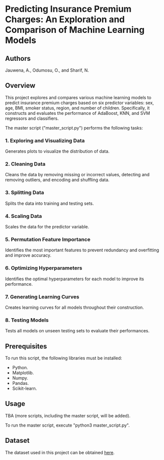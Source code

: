 # Predicting Insurance Premium Charges: An Exploration and Comparison of Machine Learning Models

## Authors

Jauwena, A., Odumosu, O., and Sharif, N.

## Overview

This project explores and compares various machine learning models to predict insurance premium charges based on six predictor variables: sex, age, BMI, smoker status, region, and number of children. Specifically, it constructs and evaluates the performance of AdaBoost, KNN, and SVM regressors and classifiers. 

The master script ("master_script.py") performs the following tasks:

### 1. Exploring and Visualizing Data

Generates plots to visualize the distribution of data.

### 2. Cleaning Data

Cleans the data by removing missing or incorrect values, detecting and removing outliers, and encoding and shuffling data.

### 3. Splitting Data

Splits the data into training and testing sets.

### 4. Scaling Data

Scales the data for the predictor variable.

### 5. Permutation Feature Importance

Identifies the most important features to prevent redundancy and overfitting and improve accuracy.

### 6. Optimizing Hyperparameters

Identifies the optimal hyperparameters for each model to improve its performance.

### 7. Generating Learning Curves

Creates learning curves for all models throughout their construction.

### 8. Testing Models

Tests all models on unseen testing sets to evaluate their performances.

## Prerequisites

To run this script, the following libraries must be installed:
- Python.
- Matplotlib.
- Numpy.
- Pandas.
- Scikit-learn.

## Usage

TBA (more scripts, including the master script, will be added).

To run the master script, execute "python3  master_script.py".

## Dataset

The dataset used in this project can be obtained [here](https://www.kaggle.com/datasets/simranjain17/insurance).